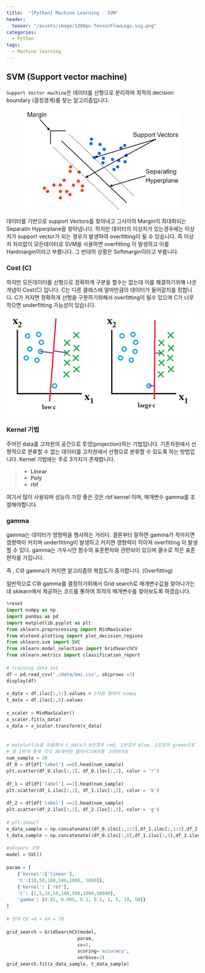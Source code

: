 ```yaml
---
title:  "[Python] Machine Learning - SVM"
header:
  teaser: "/assets/image/1200px-TensorFlowLogo.svg.png"
categories: 
  - Python
tags:
  - Machine learning
---
```

## SVM (Support vector machine)

`Support Vector machine`은 데이터를 선형으로 분리하여 최적의 decision boundary (결정경계)를 찾는 알고리즘입니다.

<p align = 'center'><img src="../../assets/image/SVM.png" alt="SVM" style="zoom: 67%;" /></p>

데이터를 기반으로 support Vectors를 찾아내고 그사이의 Margin이 최대화되는 Separatin Hyperplane을 찾아냅니다. 하지만 데이터의 이상치가 있는경우에는 이상치가 support vector가 되는 경우가 발생하여 overfitting이 될 수 있습니다. 즉 이상치 처리없이 모든데이터로 SVM을 사용하면 overfitting 이 발생하고 이를 Hardmargin이라고 부릅니다. 그 반대의 상황은 Softmargin이라고 부릅니다.

### Cost (C)

하지만 모든데이터를 선형으로 정확하게 구분을 할수는 없는데 이를 해결하기위해 나온개념이 Cost(C) 입니다. C는 다른 클래스에 얼마만큼의 데이터가 들어갈지를 정합니다. C가 커지면 정확하게 선형을 구분하기위해서 overfitting이 될수 있으며 C가 너무 작으면 underfitting 가능성이 있습니다.

<p align='center'><img src="../../assets/image/SVM_COST.png" alt="img"></p>

### Kernel 기법

주어진 data를 고차원의 공간으로 투영(projection)하는 기법입니다. 기존차원에서 선형적으로 분류할 수 없는 데이터를 고차원에서 선형으로 분류할 수 있도록 하는 방법입니다. Kernel 기법에는 주로 3가지가 존재합니다.

> - **Linear**
> - **Poly**
> - **rbf**

여기서 많이 사용되며 성능이 가장 좋은 것은 rbf kernel 이며, 매개변수 gamma를 조절해야합니다.

### gamma

gamma는 데이터가 영향력을 행사하는 거리다. 결론부터 말하면 gamma가 작아지면 영향력이 커지며 underfitting이 발생하고 커지면 영향력이 작아져 overfitting 이 발생할 수 있다. gamma는 가우시안 함수의 표준편차와 관련되어 있으며 클수로 작은 표준편차를 가집니다. 

즉 , C와 gamma가 커지면 알고리즘의 복잡도가 증가합니다. (Overfitting) 

일반적으로 C와 gamma를 결정하기위해서 Grid search로 매개변수값을 찾아나가는데 sklearn에서 제공하는 코드를 통하여 최적의 매개변수를 찾아보도록 하겠습니다.

``` python
%reset
import numpy as np
import pandas as pd
import matplotlib.pyplot as plt
from sklearn.preprocessing import MinMaxScaler
from mlxtend.plotting import plot_decision_regions
from sklearn.svm import SVC
from sklearn.model_selection import GridSearchCV
from sklearn.metrics import classification_report

# training data set
df = pd.read_csv('./data/bmi.csv', skiprows =3)
display(df)

x_data = df.iloc[:,1:].values # 2차원 형태의 numpy
t_data = df.iloc[:,0].values

x_scaler = MinMaxScaler()
x_scaler.fit(x_data)
x_data = x_scaler.transform(x_data)


# matplotlib을 이용해서 t_data가 0인경우 red, 1인경우 blue, 2인경우 green으로 표현
# 총 2만개 중에 각각 30개씩만 뽑아서그래프를 그려보아요
num_sample = 30
df_0 = df[df['label'] ==0].head(num_sample)
plt.scatter(df_0.iloc[:,1], df_0.iloc[:,2], color = 'r')

df_1 = df[df['label'] ==1].head(num_sample)
plt.scatter(df_1.iloc[:,1], df_1.iloc[:,2], color = 'b')

df_2 = df[df['label'] ==2].head(num_sample)
plt.scatter(df_2.iloc[:,1], df_2.iloc[:,2], color = 'g')

# plt.show()
x_data_sample = np.concatenate((df_0.iloc[:,1:3],df_1.iloc[:,1:3],df_2.iloc[:,1:3]),axis = 0)
t_data_sample = np.concatenate((df_0.iloc[:,0],df_1.iloc[:,0],df_2.iloc[:,0]),axis = 0)

#sklearn 구현
model = SVC()

param = [
    {'kernel':['linear'],
    'C':[10,50,100,500,1000, 5000]},
    {'kernel': ['rbf'],
    'C': [1,5,10,50,100,500,1000,50000],
    'gamma': [0.01, 0.005, 0.1, 0.5, 1, 5, 10, 50]}
]

# 만약 CV =6 + 64 = 70

grid_search = GridSearchCV(model,
                          param,
                          cv=5,
                          scoring='accuracy',
                          verbose=2)
grid_search.fit(x_data_sample, t_data_sample)
```

